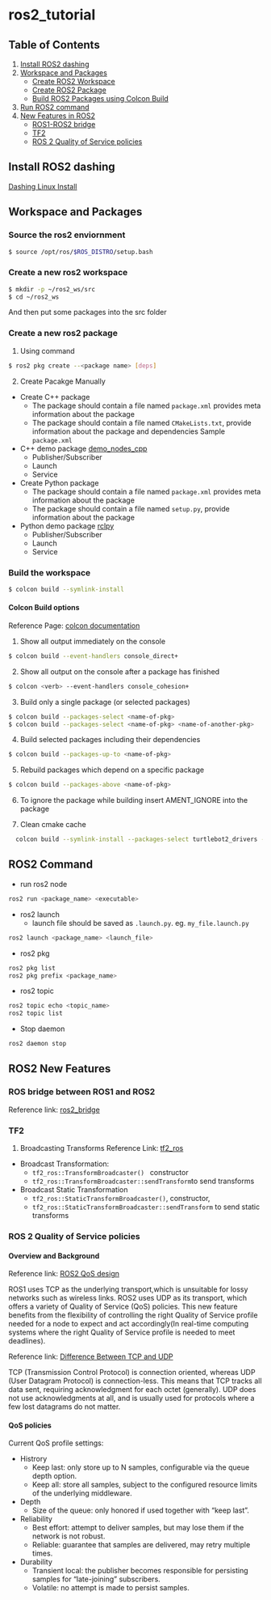 # ros2_tutorial

## Table of Contents
1. [Install ROS2 dashing ](#install-ros2-dashing)
2. [Workspace and Packages](#workspace-and-packages)
   * [Create ROS2 Workspace](#create-a-new-ros2-workspace)
   * [Create ROS2 Package](#create-a-new-ros2-package)
   * [Build ROS2 Packages using Colcon Build](#build-the-workspace)
3. [Run ROS2 command](#ros2-command)
4. [New Features in ROS2](#ros2-new-features)
   * [ROS1-ROS2 bridge](#ros-bridge-between-ros1-and-ros2)
   * [TF2](#tf2)
   * [ROS 2 Quality of Service policies](#ros-2-quality-of-service-policies)

## Install ROS2 dashing 
[Dashing Linux Install](https://index.ros.org/doc/ros2/Installation/Dashing/Linux-Install-Debians/)

## Workspace and Packages
### Source the ros2 enviornment 
```bash
$ source /opt/ros/$ROS_DISTRO/setup.bash
```
### Create a new ros2 workspace
```bash
$ mkdir -p ~/ros2_ws/src
$ cd ~/ros2_ws
```
And then put some packages into the src folder 
### Create a new ros2 package
 1. Using command 
 ```bash 
 $ ros2 pkg create --<package name> [deps]
 ```
 2. Create Pacakge Manually
* Create C++ package
    * The package should contain a file named ``package.xml`` provides meta information about the package
    * The package should contain a file named ``CMakeLists.txt``, provide information about the package and dependencies
    Sample ``package.xml``
* C++ demo package [demo_nodes_cpp](https://github.com/ros2/demos/tree/dashing/demo_nodes_cpp)
    * Publisher/Subscriber
    * Launch 
    * Service 
* Create Python package
    * The package should contain a file named ``package.xml`` provides meta information about the package
    * The package should contain a file named ``setup.py``, provide information about the package
* Python demo package [rclpy](https://github.com/ros2/examples/tree/dashing/rclpy)
    * Publisher/Subscriber
    * Launch 
    * Service 

### Build the workspace
```bash
$ colcon build --symlink-install
```

#### Colcon Build options 
Reference Page: [colcon documentation](https://buildmedia.readthedocs.org/media/pdf/colcon/latest/colcon.pdf)
 1. Show all output immediately on the console
 ```bash 
 $ colcon build --event-handlers console_direct+
 ```
 2. Show all output on the console after a package has finished
 ```bash
 $ colcon <verb> --event-handlers console_cohesion+
 ```
 3. Build only a single package (or selected packages)
 ```bash
 $ colcon build --packages-select <name-of-pkg>
 $ colcon build --packages-select <name-of-pkg> <name-of-another-pkg>
 ```
 4. Build selected packages including their dependencies
 ```bash
 $ colcon build --packages-up-to <name-of-pkg>
 ```
 5. Rebuild packages which depend on a specific package
 ```bash
 $ colcon build --packages-above <name-of-pkg>
  ```
 6. To ignore the package while building 
 insert AMENT_IGNORE into the package 
 
 6. Clean cmake cache
```bash
  colcon build --symlink-install --packages-select turtlebot2_drivers --cmake-clean-cache
```

## ROS2 Command
* run ros2 node 
```bash
ros2 run <package_name> <executable>
```
* ros2 launch
  * launch file should be saved as `.launch.py`. eg. `my_file.launch.py`
```bash 
ros2 launch <package_name> <launch_file>
```
* ros2 pkg 
```bash
ros2 pkg list
ros2 pkg prefix <package_name>
```
* ros2 topic
```bash
ros2 topic echo <topic_name>
ros2 topic list
```
* Stop daemon
```bash
ros2 daemon stop
```

## ROS2 New Features

### ROS bridge between ROS1 and ROS2
Reference link: [ros2_bridge](https://github.com/ros2/ros1_bridge/blob/master/README.md#build-the-bridge-from-source)

### TF2 
1. Broadcasting Transforms
Reference Link: [tf2_ros](http://wiki.ros.org/tf2_ros)
* Broadcast Transformation: 
  * `tf2_ros::TransformBroadcaster() ` constructor
  * `tf2_ros::TransformBroadcaster::sendTransform`to send transforms 
* Broadcast Static Transformation 
  * `tf2_ros::StaticTransformBroadcaster()`, constructor,
  * `tf2_ros::StaticTransformBroadcaster::sendTransform` to send static transforms 

### ROS 2 Quality of Service policies

#### Overview and Background
Reference link: [ROS2 QoS design](https://design.ros2.org/articles/qos.html)

ROS1 uses TCP as the underlying transport,which is unsuitable for lossy networks such as wireless links. ROS2 uses UDP as its transport, which offers a variety of Quality of Service (QoS) policies. This new feature benefits from the flexibility of controlling the right Quality of Service profile needed for a node to expect and act accordingly(In real-time computing systems where the right Quality of Service profile is needed to meet deadlines).
 
Reference link: [Difference Between TCP and UDP ](https://enterprise.netscout.com/edge/tech-tips/difference-between-tcp-and-udp)

TCP (Transmission Control Protocol) is connection oriented, whereas UDP (User Datagram Protocol) is connection-less. This means that TCP tracks all data sent, requiring acknowledgment for each octet (generally). UDP does not use acknowledgments at all, and is usually used for protocols where a few lost datagrams do not matter.

#### QoS policies
Current QoS profile settings: 

* Histrory
  * Keep last: only store up to N samples, configurable via the queue depth option.
  * Keep all: store all samples, subject to the configured resource limits of the underlying middleware.
* Depth
  * Size of the queue: only honored if used together with “keep last”.
* Reliability
  * Best effort: attempt to deliver samples, but may lose them if the network is not robust.
  * Reliable: guarantee that samples are delivered, may retry multiple times.
* Durability
  * Transient local: the publisher becomes responsible for persisting samples for “late-joining” subscribers.
  * Volatile: no attempt is made to persist samples.
